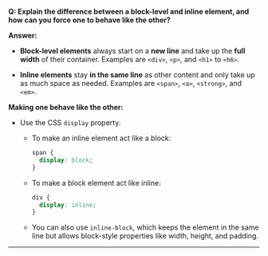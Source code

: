 **Q: Explain the difference between a block-level and inline element, and how can you force one to behave like the other?**

**Answer:**

* **Block-level elements** always start on a **new line** and take up the **full width** of their container. Examples are `<div>`, `<p>`, and `<h1>` to `<h6>`.

* **Inline elements** stay **in the same line** as other content and only take up as much space as needed. Examples are `<span>`, `<a>`, `<strong>`, and `<em>`.

**Making one behave like the other:**

* Use the CSS `display` property.

  * To make an inline element act like a block:

    ```css
    span {
      display: block;
    }
    ```
  * To make a block element act like inline:

    ```css
    div {
      display: inline;
    }
    ```
  * You can also use `inline-block`, which keeps the element in the same line but allows block-style properties like width, height, and padding.

---



